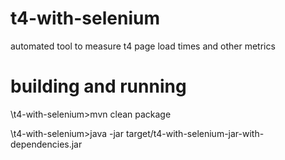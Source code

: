 # t4-with-selenium
automated tool to measure t4 page load times and other metrics 

# building and running
\t4-with-selenium>mvn clean package

\t4-with-selenium>java -jar target/t4-with-selenium-jar-with-dependencies.jar


